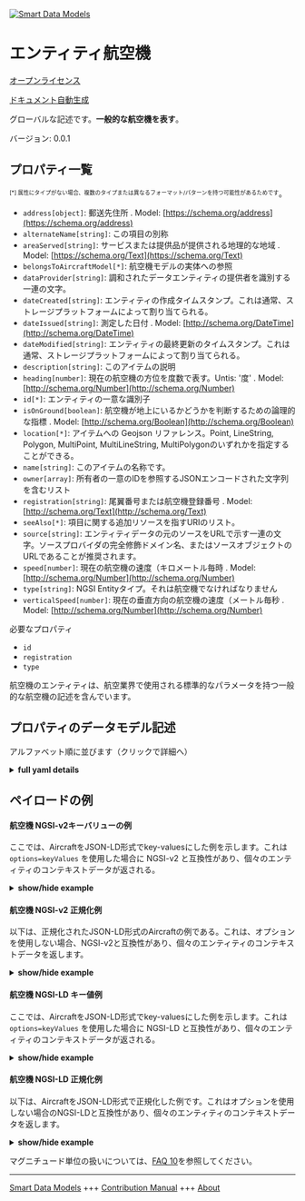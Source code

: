<!-- 10-Header -->  
[![Smart Data Models](https://smartdatamodels.org/wp-content/uploads/2022/01/SmartDataModels_logo.png "Logo")](https://smartdatamodels.org)  
エンティティ航空機  
=========<!-- /10-Header -->  
<!-- 15-License -->  
[オープンライセンス](https://github.com/smart-data-models//dataModel.Aeronautics/blob/master/Aircraft/LICENSE.md)  
[ドキュメント自動生成](https://docs.google.com/presentation/d/e/2PACX-1vTs-Ng5dIAwkg91oTTUdt8ua7woBXhPnwavZ0FxgR8BsAI_Ek3C5q97Nd94HS8KhP-r_quD4H0fgyt3/pub?start=false&loop=false&delayms=3000#slide=id.gb715ace035_0_60)  
<!-- /15-License -->  
<!-- 20-Description -->  
グローバルな記述です。**一般的な航空機を表す**。  
バージョン: 0.0.1  
<!-- /20-Description -->  
<!-- 30-PropertiesList -->  

## プロパティ一覧  

<sup><sub>[*] 属性にタイプがない場合、複数のタイプまたは異なるフォーマット/パターンを持つ可能性があるためです</sub></sup>。  
- `address[object]`: 郵送先住所  . Model: [https://schema.org/address](https://schema.org/address)- `alternateName[string]`: この項目の別称  - `areaServed[string]`: サービスまたは提供品が提供される地理的な地域  . Model: [https://schema.org/Text](https://schema.org/Text)- `belongsToAircraftModel[*]`: 航空機モデルの実体への参照  - `dataProvider[string]`: 調和されたデータエンティティの提供者を識別する一連の文字。  - `dateCreated[string]`: エンティティの作成タイムスタンプ。これは通常、ストレージプラットフォームによって割り当てられる。  - `dateIssued[string]`: 測定した日付  . Model: [http://schema.org/DateTime](http://schema.org/DateTime)- `dateModified[string]`: エンティティの最終更新のタイムスタンプ。これは通常、ストレージプラットフォームによって割り当てられる。  - `description[string]`: このアイテムの説明  - `heading[number]`: 現在の航空機の方位を度数で表す。Untis: '度'  . Model: [http://schema.org/Number](http://schema.org/Number)- `id[*]`: エンティティの一意な識別子  - `isOnGround[boolean]`: 航空機が地上にいるかどうかを判断するための論理的な指標  . Model: [http://schema.org/Boolean](http://schema.org/Boolean)- `location[*]`: アイテムへの Geojson リファレンス。Point, LineString, Polygon, MultiPoint, MultiLineString, MultiPolygonのいずれかを指定することができる。  - `name[string]`: このアイテムの名称です。  - `owner[array]`: 所有者の一意のIDを参照するJSONエンコードされた文字列を含むリスト  - `registration[string]`: 尾翼番号または航空機登録番号  . Model: [http://schema.org/Text](http://schema.org/Text)- `seeAlso[*]`: 項目に関する追加リソースを指すURIのリスト。  - `source[string]`: エンティティデータの元のソースをURLで示す一連の文字。ソースプロバイダの完全修飾ドメイン名、またはソースオブジェクトのURLであることが推奨されます。  - `speed[number]`: 現在の航空機の速度（キロメートル毎時  . Model: [http://schema.org/Number](http://schema.org/Number)- `type[string]`: NGSI Entityタイプ。それは航空機でなければなりません  - `verticalSpeed[number]`: 現在の垂直方向の航空機の速度（メートル毎秒  . Model: [http://schema.org/Number](http://schema.org/Number)<!-- /30-PropertiesList -->  
<!-- 35-RequiredProperties -->  
必要なプロパティ  
- `id`  - `registration`  - `type`  <!-- /35-RequiredProperties -->  
<!-- 40-RequiredProperties -->  
航空機のエンティティは、航空業界で使用される標準的なパラメータを持つ一般的な航空機の記述を含んでいます。  
<!-- /40-RequiredProperties -->  
<!-- 50-DataModelHeader -->  
## プロパティのデータモデル記述  
アルファベット順に並びます（クリックで詳細へ）  
<!-- /50-DataModelHeader -->  
<!-- 60-ModelYaml -->  
<details><summary><strong>full yaml details</strong></summary>    
```yaml  
Aircraft:    
  description: 'Represent a generic aircraft'    
  properties:    
    address:    
      description: 'The mailing address'    
      properties:    
        addressCountry:    
          description: 'Property. The country. For example, Spain. Model:''https://schema.org/addressCountry'''    
          type: string    
        addressLocality:    
          description: 'Property. The locality in which the street address is, and which is in the region. Model:''https://schema.org/addressLocality'''    
          type: string    
        addressRegion:    
          description: 'Property. The region in which the locality is, and which is in the country. Model:''https://schema.org/addressRegion'''    
          type: string    
        postOfficeBoxNumber:    
          description: 'Property. The post office box number for PO box addresses. For example, 03578. Model:''https://schema.org/postOfficeBoxNumber'''    
          type: string    
        postalCode:    
          description: 'Property. The postal code. For example, 24004. Model:''https://schema.org/https://schema.org/postalCode'''    
          type: string    
        streetAddress:    
          description: 'Property. The street address. Model:''https://schema.org/streetAddress'''    
          type: string    
      type: object    
      x-ngsi:    
        model: https://schema.org/address    
        type: Property    
    alternateName:    
      description: 'An alternative name for this item'    
      type: string    
      x-ngsi:    
        type: Property    
    areaServed:    
      description: 'The geographic area where a service or offered item is provided'    
      type: string    
      x-ngsi:    
        model: https://schema.org/Text    
        type: Property    
    belongsToAircraftModel:    
      anyOf:    
        - maxLength: 256    
          minLength: 1    
          pattern: ^[\w\-\.\{\}\$\+\*\[\]`|~^@!,:\\]+$    
          type: string    
        - format: uri    
          type: string    
      description: 'Reference to the aircraft model entity'    
      x-ngsi:    
        type: Relationship    
    dataProvider:    
      description: 'A sequence of characters identifying the provider of the harmonised data entity.'    
      type: string    
      x-ngsi:    
        type: Property    
    dateCreated:    
      description: 'Entity creation timestamp. This will usually be allocated by the storage platform.'    
      format: date-time    
      type: string    
      x-ngsi:    
        type: Property    
    dateIssued:    
      description: 'Date when the meassure was taken'    
      format: date-time    
      type: string    
      x-ngsi:    
        model: http://schema.org/DateTime    
        type: Property    
    dateModified:    
      description: 'Timestamp of the last modification of the entity. This will usually be allocated by the storage platform.'    
      format: date-time    
      type: string    
      x-ngsi:    
        type: Property    
    description:    
      description: 'A description of this item'    
      type: string    
      x-ngsi:    
        type: Property    
    heading:    
      description: 'Current aircraft heading in degrees. Untis: ''degrees'''    
      type: number    
      x-ngsi:    
        model: http://schema.org/Number    
        type: Property    
    id:    
      anyOf: &aircraft_-_properties_-_owner_-_items_-_anyof    
        - description: 'Property. Identifier format of any NGSI entity'    
          maxLength: 256    
          minLength: 1    
          pattern: ^[\w\-\.\{\}\$\+\*\[\]`|~^@!,:\\]+$    
          type: string    
        - description: 'Property. Identifier format of any NGSI entity'    
          format: uri    
          type: string    
      description: 'Unique identifier of the entity'    
      x-ngsi:    
        type: Property    
    isOnGround:    
      description: 'Logical indicator that determines if an aircraft is on ground'    
      type: boolean    
      x-ngsi:    
        model: http://schema.org/Boolean    
        type: Property    
    location:    
      description: 'Geojson reference to the item. It can be Point, LineString, Polygon, MultiPoint, MultiLineString or MultiPolygon'    
      oneOf:    
        - description: 'Geoproperty. Geojson reference to the item. Point'    
          properties:    
            bbox:    
              items:    
                type: number    
              minItems: 4    
              type: array    
            coordinates:    
              items:    
                type: number    
              minItems: 2    
              type: array    
            type:    
              enum:    
                - Point    
              type: string    
          required:    
            - type    
            - coordinates    
          title: 'GeoJSON Point'    
          type: object    
        - description: 'Geoproperty. Geojson reference to the item. LineString'    
          properties:    
            bbox:    
              items:    
                type: number    
              minItems: 4    
              type: array    
            coordinates:    
              items:    
                items:    
                  type: number    
                minItems: 2    
                type: array    
              minItems: 2    
              type: array    
            type:    
              enum:    
                - LineString    
              type: string    
          required:    
            - type    
            - coordinates    
          title: 'GeoJSON LineString'    
          type: object    
        - description: 'Geoproperty. Geojson reference to the item. Polygon'    
          properties:    
            bbox:    
              items:    
                type: number    
              minItems: 4    
              type: array    
            coordinates:    
              items:    
                items:    
                  items:    
                    type: number    
                  minItems: 2    
                  type: array    
                minItems: 4    
                type: array    
              type: array    
            type:    
              enum:    
                - Polygon    
              type: string    
          required:    
            - type    
            - coordinates    
          title: 'GeoJSON Polygon'    
          type: object    
        - description: 'Geoproperty. Geojson reference to the item. MultiPoint'    
          properties:    
            bbox:    
              items:    
                type: number    
              minItems: 4    
              type: array    
            coordinates:    
              items:    
                items:    
                  type: number    
                minItems: 2    
                type: array    
              type: array    
            type:    
              enum:    
                - MultiPoint    
              type: string    
          required:    
            - type    
            - coordinates    
          title: 'GeoJSON MultiPoint'    
          type: object    
        - description: 'Geoproperty. Geojson reference to the item. MultiLineString'    
          properties:    
            bbox:    
              items:    
                type: number    
              minItems: 4    
              type: array    
            coordinates:    
              items:    
                items:    
                  items:    
                    type: number    
                  minItems: 2    
                  type: array    
                minItems: 2    
                type: array    
              type: array    
            type:    
              enum:    
                - MultiLineString    
              type: string    
          required:    
            - type    
            - coordinates    
          title: 'GeoJSON MultiLineString'    
          type: object    
        - description: 'Geoproperty. Geojson reference to the item. MultiLineString'    
          properties:    
            bbox:    
              items:    
                type: number    
              minItems: 4    
              type: array    
            coordinates:    
              items:    
                items:    
                  items:    
                    items:    
                      type: number    
                    minItems: 2    
                    type: array    
                  minItems: 4    
                  type: array    
                type: array    
              type: array    
            type:    
              enum:    
                - MultiPolygon    
              type: string    
          required:    
            - type    
            - coordinates    
          title: 'GeoJSON MultiPolygon'    
          type: object    
      x-ngsi:    
        type: Geoproperty    
    name:    
      description: 'The name of this item.'    
      type: string    
      x-ngsi:    
        type: Property    
    owner:    
      description: 'A List containing a JSON encoded sequence of characters referencing the unique Ids of the owner(s)'    
      items:    
        anyOf: *aircraft_-_properties_-_owner_-_items_-_anyof    
        description: 'Property. Unique identifier of the entity'    
      type: array    
      x-ngsi:    
        type: Property    
    registration:    
      description: 'Tail number or aircraft registration'    
      pattern: ^[A-Z]-[A-Z]{4}|[A-Z]{2}-[A-Z]{3}|[A-Z]{5}|N[0-9]{1,5}[A-Z]{0,2}$    
      type: string    
      x-ngsi:    
        model: http://schema.org/Text    
        type: Property    
    seeAlso:    
      description: 'list of uri pointing to additional resources about the item'    
      oneOf:    
        - items:    
            format: uri    
            type: string    
          minItems: 1    
          type: array    
        - format: uri    
          type: string    
      x-ngsi:    
        type: Property    
    source:    
      description: 'A sequence of characters giving the original source of the entity data as a URL. Recommended to be the fully qualified domain name of the source provider, or the URL to the source object.'    
      type: string    
      x-ngsi:    
        type: Property    
    speed:    
      description: 'Current aircraft speed in kilometres per hour'    
      type: number    
      x-ngsi:    
        model: http://schema.org/Number    
        type: Property    
        units: 'kilometres per hour'    
    type:    
      description: 'NGSI Entity type. It has to be Aircraft'    
      enum:    
        - Aircraft    
      type: string    
      x-ngsi:    
        type: Property    
    verticalSpeed:    
      description: 'Current vertical aircraft speed in metres per second'    
      type: number    
      x-ngsi:    
        model: http://schema.org/Number    
        type: Property    
        units: 'metres per second'    
  required:    
    - id    
    - type    
    - registration    
  type: object    
  x-derived-from: ""    
  x-disclaimer: 'Redistribution and use in source and binary forms, with or without modification, are permitted  provided that the license conditions are met. Copyleft (c) 2021 Contributors to Smart Data Models Program'    
  x-license-url: https://github.com/smart-data-models/dataModel.Aeronautics/blob/master/Aircraft/LICENSE.md    
  x-model-schema: https://smart-data-models.github.io/dataModel.Aeronautics/Aircraft/schema.json    
  x-model-tags: ""    
  x-version: 0.0.1    
```  
</details>    
<!-- /60-ModelYaml -->  
<!-- 70-MiddleNotes -->  
<!-- /70-MiddleNotes -->  
<!-- 80-Examples -->  
## ペイロードの例  
#### 航空機 NGSI-v2キーバリューの例  
ここでは、AircraftをJSON-LD形式でkey-valuesにした例を示します。これは `options=keyValues` を使用した場合に NGSI-v2 と互換性があり、個々のエンティティのコンテキストデータが返される。  
<details><summary><strong>show/hide example</strong></summary>    
```json  
{  
    "id": "aircraft-ABCDE",  
    "type": "Aircraft",  
    "registration": "A-BCDE",  
    "location": {  
        "type": "Point",  
        "coordinates": [50.503887, 4.469936, 10000]  
    },  
    "speed": 810,  
    "verticalSpeed": 2,  
    "isOnGround": false,  
    "heading": 45,  
    "dateIssued": "2020-12-09T19:01:35.865Z",  
    "belongsToAircraftModel": "aircraftModel-AirbusA310-200"  
}  
```  
</details>  
#### 航空機 NGSI-v2 正規化例  
以下は、正規化されたJSON-LD形式のAircraftの例である。これは、オプションを使用しない場合、NGSI-v2と互換性があり、個々のエンティティのコンテキストデータを返します。  
<details><summary><strong>show/hide example</strong></summary>    
```json  
{  
    "id": "aircraft-ABCDE",  
    "type": "Aircraft",  
    "registration": {  
        "type": "Text",  
        "value": "A-BCDE"  
    },  
    "location": {  
        "type": "geo:json",  
        "value": {  
            "type": "Point",  
            "coordinates": [50.503887, 4.469936, 10000]  
        }  
    },  
    "speed": {  
        "type": "Number",  
        "value": 810  
    },  
    "verticalSpeed": {  
        "type": "Number",  
        "value": 2  
    },  
    "isOnGround": {  
        "type": "Boolean",  
        "value": false  
    },  
    "heading": {  
        "type": "Number",  
        "value": 45  
    },  
    "dateIssued": {  
        "type": "DateTime",  
        "value": "2020-12-09T19:01:35.865Z"  
    },  
    "belongsToAircraftModel": {  
        "type": "Relationship",  
        "value": "aircraftModel-AirbusA310-200"  
    }  
}  
```  
</details>  
#### 航空機 NGSI-LD キー値例  
ここでは、AircraftをJSON-LD形式でkey-valuesにした例を示します。これは `options=keyValues` を使用した場合に NGSI-LD と互換性があり、個々のエンティティのコンテキストデータが返される。  
<details><summary><strong>show/hide example</strong></summary>    
```json  
{  
    "id": "urn:ngsi-ld:Aircraft:aircraft-ABCDE",  
    "type": "Aircraft",  
    "belongsToAircraftModel": "urn:ngsi-ld:AircraftModel:aircraftModel-AirbusA310-200",  
    "dateIssued": "2020-12-09T19:01:35.865Z",  
    "heading": 45,  
    "isOnGround": false,  
    "location": {  
        "type": "Point",  
        "coordinates": [  
            50.503887,  
            4.469936,  
            10000  
        ]  
    },  
    "registration": "A-BCDE",  
    "speed": 810,  
    "verticalSpeed": 2,  
    "@context": [  
        "https://uri.etsi.org/ngsi-ld/v1/ngsi-ld-core-context.jsonld",  
        "https://raw.githubusercontent.com/smart-data-models/dataModel.Aeronautics/master/context.jsonld"  
    ]  
}  
```  
</details>  
#### 航空機 NGSI-LD 正規化例  
以下は、AircraftをJSON-LD形式で正規化した例です。これはオプションを使用しない場合のNGSI-LDと互換性があり、個々のエンティティのコンテキストデータを返します。  
<details><summary><strong>show/hide example</strong></summary>    
```json  
{  
    "id": "urn:ngsi-ld:Aircraft:aircraft-ABCDE",  
    "type": "Aircraft",  
    "belongsToAircraftModel": {  
        "type": "Relationship",  
        "object": "urn:ngsi-ld:AircraftModel:aircraftModel-AirbusA310-200"  
    },  
    "dateIssued": {  
        "type": "Property",  
        "value": {  
            "@type": "DateTime",  
            "@value": "2020-12-09T19:01:35.865Z"  
        }  
    },  
    "heading": {  
        "type": "Property",  
        "value": 45  
    },  
    "isOnGround": {  
        "type": "Property",  
        "value": false  
    },  
    "location": {  
        "type": "GeoProperty",  
        "value": {  
            "type": "Point",  
            "coordinates": [  
                50.503887,  
                4.469936,  
                10000  
            ]  
        }  
    },  
    "registration": {  
        "type": "Property",  
        "value": "A-BCDE"  
    },  
    "speed": {  
        "type": "Property",  
        "value": 810  
    },  
    "verticalSpeed": {  
        "type": "Property",  
        "value": 2  
    },  
    "@context": [  
        "https://uri.etsi.org/ngsi-ld/v1/ngsi-ld-core-context.jsonld",  
        "https://raw.githubusercontent.com/smart-data-models/dataModel.Aeronautics/master/context.jsonld"  
    ]  
}  
```  
</details><!-- /80-Examples -->  
<!-- 90-FooterNotes -->  
<!-- /90-FooterNotes -->  
<!-- 95-Units -->  
マグニチュード単位の扱いについては、[FAQ 10](https://smartdatamodels.org/index.php/faqs/)を参照してください。  
<!-- /95-Units -->  
<!-- 97-LastFooter -->  
---  
[Smart Data Models](https://smartdatamodels.org) +++ [Contribution Manual](https://bit.ly/contribution_manual) +++ [About](https://bit.ly/Introduction_SDM)<!-- /97-LastFooter -->  
